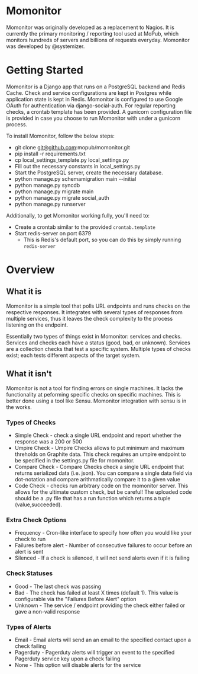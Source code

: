 # Momonitor

Momonitor was originally developed as a replacement to Nagios. It is currently the primary monitoring / reporting tool used at MoPub, which monitors hundreds of servers and billions of requests everyday. Momonitor was developed by @systemizer.

# Getting Started

Momonitor is a Django app that runs on a PostgreSQL backend and Redis Cache. Check and service configurations are kept in Postgres while application state is kept in Redis. Momonitor is configured to use Google OAuth for authentication via django-social-auth. For regular reporting checks, a crontab template has been provided. A gunicorn configuration file is provided in case you choose to run Momonitor with under a gunicorn process.

To install Momonitor, follow the below steps:

* git clone git@github.com:mopub/momonitor.git
* pip install -r requirements.txt
* cp local_settings_template.py local_settings.py
* Fill out the necessary constants in local_settings.py 
* Start the PostgreSQL server, create the necessary database. 
* python manage.py schemamigration main --initial
* python manage.py syncdb
* python manage.py migrate main
* python manage.py migrate social_auth
* python manage.py runserver

Additionally, to get Momonitor working fully, you'll need to:

* Create a crontab similar to the provided `crontab.template`
* Start redis-server on port 6379
    * This is Redis's default port, so you can do this by simply running `redis-server`

# Overview

## What it is
Momonitor is a simple tool that polls URL endpoints and runs checks on the respective responses. It integrates with several types of responses from multiple services, thus it leaves the check complexity to the process listening on the endpoint.

Essentially two types of things exist in Momonitor: services and checks. Services and checks each have a status (good, bad, or unknown).  Services are a collection checks that test a specific system. Multiple types of checks exist; each tests  different aspects of the target system.

## What it isn't
Momonitor is not a tool for finding errors on single machines. It lacks the functionality at peforming specific checks on specific machines. This is better done using a tool like Sensu. Momonitor integration with sensu is in the works.

### Types of Checks
* Simple Check - check a single URL endpoint and report whether the response was a 200 or 500
* Umpire Check - Umpire Checks allows to put minimum and maximum threholds on Graphite data. This check requires an umpire endpoint to be specified in the settings.py file for momonitor.
* Compare Check - Compare Checks check a single URL endpoint that returns serialized data (i.e. json). You can compare a single data field via dot-notation and compare arithmatically compare it to a given value
* Code Check - checks run arbitrary code on the momonitor server. This allows for the ultimate custom check, but be careful! The uploaded code should be a .py file that has a run function which returns a tuple (value,succeeded).

### Extra Check Options
* Frequency - Cron-like interface to specify how often you would like your check to run
* Failures before alert - Number of consecutive failures to occur before an alert is sent
* Silenced - If a check is silenced, it will not send alerts even if it is failing

### Check Statuses
* Good - The last check was passing
* Bad - The check has failed at least X times (default 1). This value is configurable via the "Failures Before Alert" option
* Unknown - The service / endpoint providing the check either failed or gave a non-valid response

### Types of Alerts
* Email - Email alerts will send an an email to the specified contact upon a check failing
* Pagerduty - Pagerduty alerts will trigger an event to the specified Pagerduty service key upon a check failing
* None - This option will disable alerts for the service
